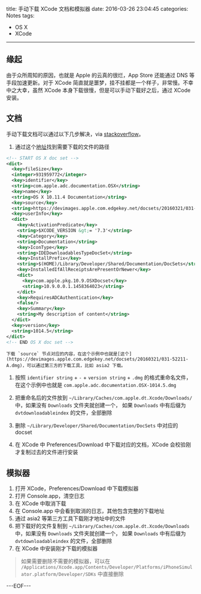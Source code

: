 title: 手动下载 XCode 文档和模拟器
date: 2016-03-26 23:04:45
categories: Notes
tags:
- OS X
- XCode
---
## 缘起

由于众所周知的原因，也就是 Apple 的云真的很烂，App Store 还能通过 DNS 等手段加速更新。对于 XCode 简直就是噩梦，挂不挂都是一个样子，非常慢。不幸中之大幸，虽然 XCode 本身下载很慢，但是可以手动下载好之后，通过 XCode 安装。

## 文档

手动下载文档可以通过以下几步解决，via [stackoverflow](https://stackoverflow.com/questions/1131119/download-xcode-documentation-sets-manually)。

1. 通过这个[地址](https://developer.apple.com/library/downloads/docset-index.dvtdownloadableindex)找到需要下载的文件的路径
  ```xml
  <!-- START OS X doc set -->
  <dict>
    <key>fileSize</key>
    <integer>931959772</integer>
    <key>identifier</key>
    <string>com.apple.adc.documentation.OSX</string>
    <key>name</key>
    <string>OS X 10.11.4 Documentation</string>
    <key>source</key>
    <string>https://devimages.apple.com.edgekey.net/docsets/20160321/031-52211-A.dmg</string>
    <key>userInfo</key>
    <dict>
      <key>ActivationPredicate</key>
      <string>$XCODE_VERSION &gt;= '7.3'</string>
      <key>Category</key>
      <string>Documentation</string>
      <key>IconType</key>
      <string>IDEDownloadablesTypeDocSet</string>
      <key>InstallPrefix</key>
      <string>$(HOME)/Library/Developer/Shared/Documentation/DocSets</string>
      <key>InstalledIfAllReceiptsArePresentOrNewer</key>
      <dict>
        <key>com.apple.pkg.10.9.OSXDocset</key>
        <string>10.9.0.0.1.1458364023</string>
      </dict>
      <key>RequiresADCAuthentication</key>
      <false/>
      <key>Summary</key>
      <string>My description of content</string>
    </dict>
    <key>version</key>
    <string>1014.5</string>
  </dict>
  <!-- END OS X doc set -->
  ```
    下载 `source` 节点对应的内容，在这个示例中也就是[这个](https://devimages.apple.com.edgekey.net/docsets/20160321/031-52211-A.dmg)，可以通过第三方的下载工具，比如 asia2 下载。

1. 按照 `identifier string` + `-` + `version string` + `.dmg` 的格式重命名文件，在这个示例中也就是 `com.apple.adc.documentation.OSX-1014.5.dmg`

1. 把重命名后的文件放到 `~/Library/Caches/com.apple.dt.Xcode/Downloads/` 中，如果没有 `Downloads` 文件夹就创建一个，
如果 `Downloads` 中有后缀为 `dvtdownloadableindex` 的文件，全部删除
1. 删除 `~/Library/Developer/Shared/Documentation/DocSets` 中对应的 docset
1. 在 XCode 中 Preferences/Download 中下载对应的文档，XCode 会校验刚才复制过去的文件进行安装

## 模拟器

1. 打开 XCode，Preferences/Download 中下载模拟器
1. 打开 Console.app，清空日志
1. 在 XCode 中取消下载
1. 在 Console.app 中会看到取消的日志，其他包含完整的下载地址
1. 通过 asia2 等第三方工具下载刚才地址中的文件
1. 把下载好的文件复制到 `~/Library/Caches/com.apple.dt.Xcode/Downloads` 中，如果没有 `Downloads` 文件夹就创建一个，
如果 `Downloads` 中有后缀为 `dvtdownloadableindex` 的文件，全部删除
1. 在 XCode 中安装刚才下载的模拟器

> 如果需要删除不需要的模拟器，可以在 `/Applications/Xcode.app/Contents/Developer/Platforms/iPhoneSimulator.platform/Developer/SDKs` 中直接删除

---EOF---
